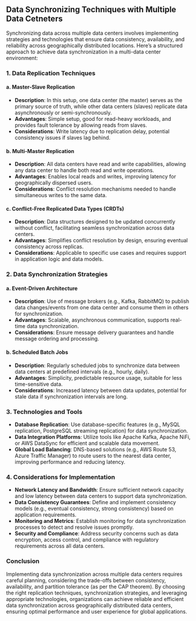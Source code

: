 ## Data Synchronizing Techniques with Multiple Data Cetneters

Synchronizing data across multiple data centers involves implementing strategies and technologies that ensure data consistency, availability, and reliability across geographically distributed locations. Here’s a structured approach to achieve data synchronization in a multi-data center environment:

### 1. Data Replication Techniques

#### a. **Master-Slave Replication**
   - **Description**: In this setup, one data center (the master) serves as the primary source of truth, while other data centers (slaves) replicate data asynchronously or semi-synchronously.
   - **Advantages**: Simple setup, good for read-heavy workloads, and provides fault tolerance by allowing reads from slaves.
   - **Considerations**: Write latency due to replication delay, potential consistency issues if slaves lag behind.

#### b. **Multi-Master Replication**
   - **Description**: All data centers have read and write capabilities, allowing any data center to handle both read and write operations.
   - **Advantages**: Enables local reads and writes, improving latency for geographically dispersed users.
   - **Considerations**: Conflict resolution mechanisms needed to handle simultaneous writes to the same data.

#### c. **Conflict-Free Replicated Data Types (CRDTs)**
   - **Description**: Data structures designed to be updated concurrently without conflict, facilitating seamless synchronization across data centers.
   - **Advantages**: Simplifies conflict resolution by design, ensuring eventual consistency across replicas.
   - **Considerations**: Applicable to specific use cases and requires support in application logic and data models.

### 2. Data Synchronization Strategies

#### a. **Event-Driven Architecture**
   - **Description**: Use of message brokers (e.g., Kafka, RabbitMQ) to publish data changes/events from one data center and consume them in others for synchronization.
   - **Advantages**: Scalable, asynchronous communication, supports real-time data synchronization.
   - **Considerations**: Ensure message delivery guarantees and handle message ordering and processing.

#### b. **Scheduled Batch Jobs**
   - **Description**: Regularly scheduled jobs to synchronize data between data centers at predefined intervals (e.g., hourly, daily).
   - **Advantages**: Simplicity, predictable resource usage, suitable for less time-sensitive data.
   - **Considerations**: Increased latency between data updates, potential for stale data if synchronization intervals are long.

### 3. Technologies and Tools

- **Database Replication**: Use database-specific features (e.g., MySQL replication, PostgreSQL streaming replication) for data synchronization.
- **Data Integration Platforms**: Utilize tools like Apache Kafka, Apache NiFi, or AWS DataSync for efficient and scalable data movement.
- **Global Load Balancing**: DNS-based solutions (e.g., AWS Route 53, Azure Traffic Manager) to route users to the nearest data center, improving performance and reducing latency.

### 4. Considerations for Implementation

- **Network Latency and Bandwidth**: Ensure sufficient network capacity and low latency between data centers to support data synchronization.
- **Data Consistency Guarantees**: Define and implement consistency models (e.g., eventual consistency, strong consistency) based on application requirements.
- **Monitoring and Metrics**: Establish monitoring for data synchronization processes to detect and resolve issues promptly.
- **Security and Compliance**: Address security concerns such as data encryption, access control, and compliance with regulatory requirements across all data centers.

### Conclusion

Implementing data synchronization across multiple data centers requires careful planning, considering the trade-offs between consistency, availability, and partition tolerance (as per the CAP theorem). By choosing the right replication techniques, synchronization strategies, and leveraging appropriate technologies, organizations can achieve reliable and efficient data synchronization across geographically distributed data centers, ensuring optimal performance and user experience for global applications.
